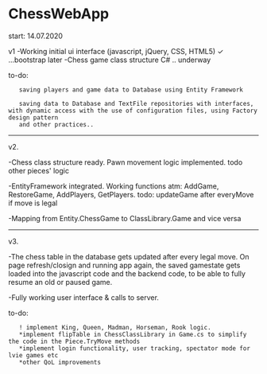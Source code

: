 # ChessWebApp

start: 14.07.2020


v1
-Working initial ui interface (javascript, jQuery, CSS, HTML5) ✓  ...bootstrap later
-Chess game class structure C# .. underway

to-do: 

       saving players and game data to Database using Entity Framework

       saving data to Database and TextFile repositories with interfaces, with dynamic access with the use of configuration files, using Factory design pattern
       and other practices..

---------------------------------------------------------------------------------------------------------------------------------------------------------------



v2.

-Chess class structure ready. Pawn movement logic implemented. todo other pieces' logic

-EntityFramework integrated. Working functions atm: AddGame, RestoreGame, AddPlayers, GetPlayers. todo: updateGame after everyMove if move is legal 

-Mapping from Entity.ChessGame to ClassLibrary.Game and vice versa
    
         
---------------------------------------------------------------------------------------------------------------------------------------------------------------


         
       
v3. 

-The chess table in the database gets updated after every legal move. On page refresh/closign and running app again, the saved gamestate gets loaded into the javascript code and the backend code, to be able to fully resume an old or paused game.

-Fully working user interface & calls to server. 

to-do: 

       ! implement King, Queen, Madman, Horseman, Rook logic. 
       *implement flipTable in ChessClassLibrary in Game.cs to simplify the code in the Piece.TryMove methods
       *implement login functionality, user tracking, spectator mode for lvie games etc
       *other QoL improvements

